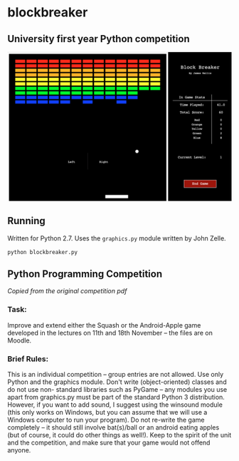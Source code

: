 # blockbreaker
## University first year Python competition

![blockbreaker gameplay](./assets/gameplay.png)

## Running
Written for Python 2.7.
Uses the `graphics.py` module written by John Zelle.

```
python blockbreaker.py
```

## Python Programming Competition
*Copied from the original competition pdf*

### Task:
Improve and extend either the Squash or the Android-Apple game developed in the
lectures on 11th and 18th November – the files are on Moodle.

### Brief Rules: 
This is an individual competition – group entries are not allowed. Use only Python and the graphics module. Don't write (object-oriented) classes and do not use non- standard libraries such as PyGame – any modules you use apart from graphics.py must be part of the standard Python 3 distribution. However, if you want to add sound, I suggest using the winsound module (this only works on Windows, but you can assume that we will use a Windows computer to run your program). Do not re-write the game completely – it should still involve bat(s)/ball or an android eating apples (but of course, it could do other things as well!). Keep to the spirit of the unit and the competition, and make sure that your game would not offend anyone.

